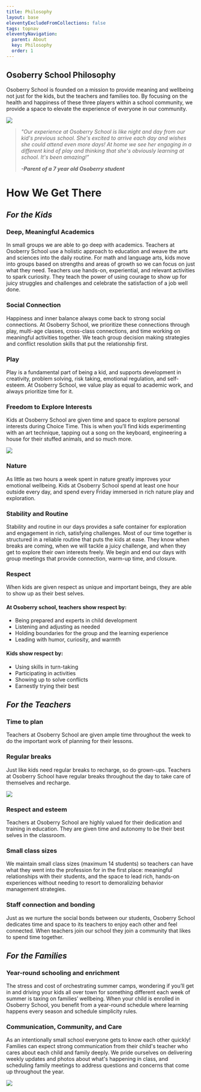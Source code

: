 ```yaml
---
title: Philosophy
layout: base
eleventyExcludeFromCollections: false
tags: topnav
eleventyNavigation:
  parent: About
  key: Philosophy
  order: 1
---
```

## Osoberry School Philosophy

Osoberry School is founded on a mission to provide meaning and wellbeing not just for the kids, but the teachers and families too. By focusing on the health and happiness of these three players within a school community, we provide a space to elevate the experience of everyone in our community.

![](/assets/uploads/copy-of-untitled-design-1-.png)

> *"Our experience at Osoberry School is like night and day from our kid's previous school. She's excited to arrive each day and wishes she could attend even more days! At home we see her engaging in a different kind of play and thinking that she's obviously learning at school. It's been amazing!"*
>
> ***\-Parent of a 7 year old Osoberry student***

# How We Get There

## *For the Kids*

### Deep, Meaningful Academics

In small groups we are able to go deep with academics. Teachers at Osoberry School use a holistic approach to education and weave the arts and sciences into the daily routine. For math and language arts, kids move into groups based on strengths and areas of growth so we can focus on just what they need. Teachers use hands-on, experiential, and relevant activities to spark curiosity. They teach the power of using courage to show up for juicy struggles and challenges and celebrate the satisfaction of a job well done.

### Social Connection

Happiness and inner balance always come back to strong social connections. At Osoberry School, we prioritize these connections through play, multi-age classes, cross-class connections, and time working on meaningful activities together. We teach group decision making strategies and conflict resolution skills that put the relationship first.

### Play

Play is a fundamental part of being a kid, and supports development in creativity, problem solving, risk taking, emotional regulation, and self-esteem. At Osoberry School, we value play as equal to academic work, and always prioritize time for it.

### Freedom to Explore Interests

Kids at Osoberry School are given time and space to explore personal interests during Choice Time. This is when you’ll find kids experimenting with an art technique, tapping out a song on the keyboard, engineering a house for their stuffed animals, and so much more.

![](/assets/uploads/copy-of-untitled-design-2-.png)

### Nature

As little as two hours a week spent in nature greatly improves your emotional wellbeing. Kids at Osoberry School spend at least one hour outside every day, and spend every Friday immersed in rich nature play and exploration.

### Stability and Routine

Stability and routine in our days provides a safe container for exploration and engagement in rich, satisfying challenges. Most of our time together is structured in a reliable routine that puts the kids at ease. They know when breaks are coming, when we will tackle a juicy challenge, and when they get to explore their own interests freely. We begin and end our days with group meetings that provide connection, warm-up time, and closure.

### Respect

When kids are given respect as unique and important beings, they are able to show up as their best selves.

#### At Osoberry school, teachers show respect by:

* Being prepared and experts in child development
* Listening and adjusting as needed
* Holding boundaries for the group and the learning experience
* Leading with humor, curiosity, and warmth

#### Kids show respect by:

* Using skills in turn-taking
* Participating in activities
* Showing up to solve conflicts
* Earnestly trying their best

## *For the Teachers*

### Time to plan

Teachers at Osoberry School are given ample time throughout the week to do the important work of planning for their lessons. 

### Regular breaks

Just like kids need regular breaks to recharge, so do grown-ups. Teachers at Osoberry School have regular breaks throughout the day to take care of themselves and recharge.

![](/assets/uploads/untitled-design-27-.png)

### Respect and esteem

Teachers at Osoberry School are highly valued for their dedication and training in education. They are given time and autonomy to be their best selves in the classroom.

### Small class sizes

We maintain small class sizes (maximum 14 students) so teachers can have what they went into the profession for in the first place: meaningful relationships with their students, and the space to lead rich, hands-on experiences without needing to resort to demoralizing behavior management strategies.

### Staff connection and bonding

Just as we nurture the social bonds between our students, Osoberry School dedicates time and space to its teachers to enjoy each other and feel connected. When teachers join our school they join a community that likes to spend time together.

## *For the Families*

### Year-round schooling and enrichment

The stress and cost of orchestrating summer camps, wondering if you’ll get in and driving your kids all over town for something different each week of summer is taxing on families’ wellbeing. When your child is enrolled in Osoberry School, you benefit from a year-round schedule where learning happens every season and schedule simplicity rules.

### Communication, Community, and Care

As an intentionally small school everyone gets to know each other quickly! Families can expect strong communication from their child's teacher who cares about each child and family deeply. We pride ourselves on delivering weekly updates and photos about what's happening in class, and scheduling family meetings to address questions and concerns that come up throughout the year.

![](/assets/uploads/balancingact.jpeg)
